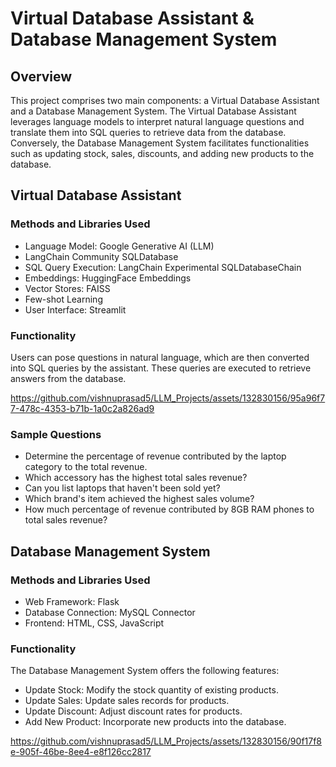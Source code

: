 # Virtual Database Assistant & Database Management System

## Overview

This project comprises two main components: a Virtual Database Assistant and a Database Management System. The Virtual Database Assistant leverages language models to interpret natural language questions and translate them into SQL queries to retrieve data from the database. Conversely, the Database Management System facilitates functionalities such as updating stock, sales, discounts, and adding new products to the database.

## Virtual Database Assistant

### Methods and Libraries Used
- Language Model: Google Generative AI (LLM)
- LangChain Community SQLDatabase
- SQL Query Execution: LangChain Experimental SQLDatabaseChain
- Embeddings: HuggingFace Embeddings
- Vector Stores: FAISS
- Few-shot Learning
- User Interface: Streamlit

### Functionality
Users can pose questions in natural language, which are then converted into SQL queries by the assistant. These queries are executed to retrieve answers from the database.

https://github.com/vishnuprasad5/LLM_Projects/assets/132830156/95a96f77-478c-4353-b71b-1a0c2a826ad9

### Sample Questions
- Determine the percentage of revenue contributed by the laptop category to the total revenue.
- Which accessory has the highest total sales revenue?
- Can you list laptops that haven't been sold yet?
- Which brand's item achieved the highest sales volume?
- How much percentage of revenue contributed by 8GB RAM phones to total sales revenue?

## Database Management System

### Methods and Libraries Used
- Web Framework: Flask
- Database Connection: MySQL Connector
- Frontend: HTML, CSS, JavaScript

### Functionality
The Database Management System offers the following features:
- Update Stock: Modify the stock quantity of existing products.
- Update Sales: Update sales records for products.
- Update Discount: Adjust discount rates for products.
- Add New Product: Incorporate new products into the database.

https://github.com/vishnuprasad5/LLM_Projects/assets/132830156/90f17f8e-905f-46be-8ee4-e8f126cc2817
